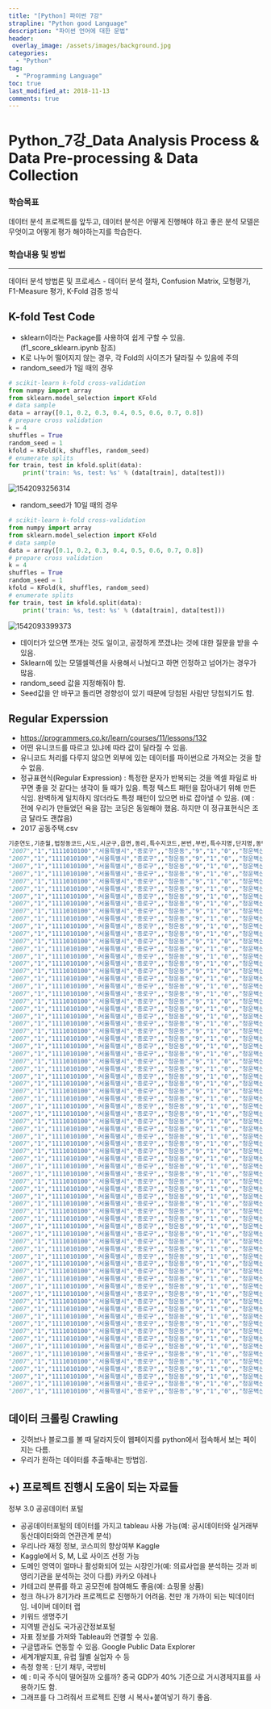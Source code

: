 ```yaml
---
title: "[Python] 파이썬 7강"
strapline: "Python good Language"
description: "파이썬 언어에 대한 문법"
header:
 overlay_image: /assets/images/background.jpg
categories:
  - "Python"
tag:
  - "Programming Language"
toc: true
last_modified_at: 2018-11-13
comments: true
---
```


# Python_7강_Data Analysis Process & Data Pre-processing & Data Collection

### 학습목표

데이터 분석 프로젝트를 앞두고, 데이터 분석은 어떻게 진행해야 하고 좋은 분석 모델은 무엇이고 어떻게 평가 해야하는지를 학습한다.



### 학습내용 및 방법

------

데이터 분석 방법론 및 프로세스 - 데이터 분석 절차, Confusion Matrix, 모형평가, F1-Measure 평가, K-Fold 검증 방식



## K-fold Test Code

- sklearn이라는 Package를 사용하여 쉽게 구할 수 있음. (f1_score_sklearn.ipynb 참조)
- K로 나누어 떨어지지 않는 경우, 각 Fold의 사이즈가 달라질 수 있음에 주의  
- random_seed가 1일 때의 경우

```python
# scikit-learn k-fold cross-validation
from numpy import array
from sklearn.model_selection import KFold
# data sample
data = array([0.1, 0.2, 0.3, 0.4, 0.5, 0.6, 0.7, 0.8])
# prepare cross validation
k = 4
shuffles = True
random_seed = 1
kfold = KFold(k, shuffles, random_seed)
# enumerate splits
for train, test in kfold.split(data):
    print('train: %s, test: %s' % (data[train], data[test]))
```

![1542093256314](https://postfiles.pstatic.net/MjAxODExMTNfMjM4/MDAxNTQyMDk3MzEzMDU3.B9XqTCLQy6uuK9Dw-MkTqHkEZ8sMVYy1n5WI-zxUBB8g.R33DDrzf01qSnfZTIGZVIuMTOHviT7-P3BUrEC85j-gg.JPEG.es0611/random_seed_1.JPG?type=w966)





- random_seed가 10일 때의 경우

```python
# scikit-learn k-fold cross-validation
from numpy import array
from sklearn.model_selection import KFold
# data sample
data = array([0.1, 0.2, 0.3, 0.4, 0.5, 0.6, 0.7, 0.8])
# prepare cross validation
k = 4
shuffles = True
random_seed = 1
kfold = KFold(k, shuffles, random_seed)
# enumerate splits
for train, test in kfold.split(data):
    print('train: %s, test: %s' % (data[train], data[test]))
```

![1542093399373](https://postfiles.pstatic.net/MjAxODExMTNfNzAg/MDAxNTQyMDk3MzE5MTgz.jET6MSrLDOPL1G9Bq3FeKXHu2t6OTcv1dPhg0oALqzMg.ukuHfVfNBX1tnlHRwuB0ZtfVCYkreqr3XQwjY3EvDL0g.JPEG.es0611/random_seed_10.JPG?type=w966)



- 데이터가 있으면 쪼개는 것도 일이고, 공정하게 쪼갰냐는 것에 대한 질문을 받을 수 있음.
- Sklearn에 있는 모델셀렉션을 사용해서 나눴다고 하면 인정하고 넘어가는 경우가 많음.
- random_seed 값을 지정해줘야 함.
- Seed값을 안 바꾸고 돌리면 경향성이 있기 때문에 당첨된 사람만 당첨되기도 함.



## Regular Experssion

- https://programmers.co.kr/learn/courses/11/lessons/132
- 어떤 유니코드를 따르고 있냐에 따라 값이 달라질 수 있음.
- 유니코드 처리를 다루지 않으면 외부에 있는 데이터를 파이썬으로 가져오는 것을 할 수 없음.
- 정규표현식(Regular Expression) : 특정한 문자가 반복되는 것을 엑셀 파일로 바꾸면 좋을 것 같다는 생각이 들 때가 있음. 특정 텍스트 패턴을 잡아내기 위해 만든 식임. 완벽하게 일치하지 않더라도 특정 패턴이 있으면 바로 잡아낼 수 있음. (예 : 전에 우리가 만들었던 욕을 잡는 코딩은 동일해야 했음. 하지만 이 정규표현식은 조금 달라도 괜찮음)
- 2017 공동주택.csv

```python
기준연도,기준월,법정동코드,시도,시군구,읍면,동리,특수지코드,본번,부번,특수지명,단지명,동명,전용면적,층,공시가격
"2007","1","1111010100","서울특별시","종로구",,"청운동","9","1","0",,"청운벽산빌리지","1","187.49","1","544000000"
"2007","1","1111010100","서울특별시","종로구",,"청운동","9","1","0",,"청운벽산빌리지","1","187.49","1","544000000"
"2007","1","1111010100","서울특별시","종로구",,"청운동","9","1","0",,"청운벽산빌리지","1","157.25","2","512000000"
"2007","1","1111010100","서울특별시","종로구",,"청운동","9","1","0",,"청운벽산빌리지","1","157.25","2","512000000"
"2007","1","1111010100","서울특별시","종로구",,"청운동","9","1","0",,"청운벽산빌리지","1","152.33","3","496000000"
"2007","1","1111010100","서울특별시","종로구",,"청운동","9","1","0",,"청운벽산빌리지","1","152.33","3","496000000"
"2007","1","1111010100","서울특별시","종로구",,"청운동","9","1","0",,"청운벽산빌리지","2","187.49","1","544000000"
"2007","1","1111010100","서울특별시","종로구",,"청운동","9","1","0",,"청운벽산빌리지","2","187.49","1","544000000"
"2007","1","1111010100","서울특별시","종로구",,"청운동","9","1","0",,"청운벽산빌리지","2","187.49","1","544000000"
"2007","1","1111010100","서울특별시","종로구",,"청운동","9","1","0",,"청운벽산빌리지","2","187.49","1","544000000"
"2007","1","1111010100","서울특별시","종로구",,"청운동","9","1","0",,"청운벽산빌리지","2","157.25","2","512000000"
"2007","1","1111010100","서울특별시","종로구",,"청운동","9","1","0",,"청운벽산빌리지","2","157.25","2","512000000"
"2007","1","1111010100","서울특별시","종로구",,"청운동","9","1","0",,"청운벽산빌리지","2","157.25","2","512000000"
"2007","1","1111010100","서울특별시","종로구",,"청운동","9","1","0",,"청운벽산빌리지","2","157.25","2","512000000"
"2007","1","1111010100","서울특별시","종로구",,"청운동","9","1","0",,"청운벽산빌리지","2","152.33","3","496000000"
"2007","1","1111010100","서울특별시","종로구",,"청운동","9","1","0",,"청운벽산빌리지","2","152.33","3","496000000"
"2007","1","1111010100","서울특별시","종로구",,"청운동","9","1","0",,"청운벽산빌리지","2","152.33","3","496000000"
"2007","1","1111010100","서울특별시","종로구",,"청운동","9","1","0",,"청운벽산빌리지","2","152.33","3","496000000"
"2007","1","1111010100","서울특별시","종로구",,"청운동","9","1","0",,"청운벽산빌리지","3","167.6","1","520000000"
"2007","1","1111010100","서울특별시","종로구",,"청운동","9","1","0",,"청운벽산빌리지","3","167.6","1","520000000"
"2007","1","1111010100","서울특별시","종로구",,"청운동","9","1","0",,"청운벽산빌리지","3","167.6","1","520000000"
"2007","1","1111010100","서울특별시","종로구",,"청운동","9","1","0",,"청운벽산빌리지","3","167.6","1","520000000"
"2007","1","1111010100","서울특별시","종로구",,"청운동","9","1","0",,"청운벽산빌리지","3","131.42","1","424000000"
"2007","1","1111010100","서울특별시","종로구",,"청운동","9","1","0",,"청운벽산빌리지","3","131.42","1","424000000"
"2007","1","1111010100","서울특별시","종로구",,"청운동","9","1","0",,"청운벽산빌리지","3","140.51","2","456000000"
"2007","1","1111010100","서울특별시","종로구",,"청운동","9","1","0",,"청운벽산빌리지","3","140.51","2","456000000"
"2007","1","1111010100","서울특별시","종로구",,"청운동","9","1","0",,"청운벽산빌리지","3","140.51","2","456000000"
"2007","1","1111010100","서울특별시","종로구",,"청운동","9","1","0",,"청운벽산빌리지","3","140.51","2","456000000"
"2007","1","1111010100","서울특별시","종로구",,"청운동","9","1","0",,"청운벽산빌리지","3","131.42","2","440000000"
"2007","1","1111010100","서울특별시","종로구",,"청운동","9","1","0",,"청운벽산빌리지","3","131.42","2","440000000"
"2007","1","1111010100","서울특별시","종로구",,"청운동","9","1","0",,"청운벽산빌리지","3","137.03","3","432000000"
"2007","1","1111010100","서울특별시","종로구",,"청운동","9","1","0",,"청운벽산빌리지","3","137.03","3","432000000"
"2007","1","1111010100","서울특별시","종로구",,"청운동","9","1","0",,"청운벽산빌리지","3","137.03","3","432000000"
"2007","1","1111010100","서울특별시","종로구",,"청운동","9","1","0",,"청운벽산빌리지","3","137.03","3","432000000"
"2007","1","1111010100","서울특별시","종로구",,"청운동","9","1","0",,"청운벽산빌리지","3","131.42","3","429000000"
"2007","1","1111010100","서울특별시","종로구",,"청운동","9","1","0",,"청운벽산빌리지","3","131.42","3","429000000"
"2007","1","1111010100","서울특별시","종로구",,"청운동","9","1","0",,"청운벽산빌리지","5","176.4","1","536000000"
"2007","1","1111010100","서울특별시","종로구",,"청운동","9","1","0",,"청운벽산빌리지","5","176.4","1","536000000"
"2007","1","1111010100","서울특별시","종로구",,"청운동","9","1","0",,"청운벽산빌리지","5","176.4","1","536000000"
"2007","1","1111010100","서울특별시","종로구",,"청운동","9","1","0",,"청운벽산빌리지","5","176.4","1","536000000"
"2007","1","1111010100","서울특별시","종로구",,"청운동","9","1","0",,"청운벽산빌리지","5","141.39","2","456000000"
"2007","1","1111010100","서울특별시","종로구",,"청운동","9","1","0",,"청운벽산빌리지","5","141.39","2","456000000"
"2007","1","1111010100","서울특별시","종로구",,"청운동","9","1","0",,"청운벽산빌리지","5","141.39","2","456000000"
"2007","1","1111010100","서울특별시","종로구",,"청운동","9","1","0",,"청운벽산빌리지","5","141.39","2","456000000"
"2007","1","1111010100","서울특별시","종로구",,"청운동","9","1","0",,"청운벽산빌리지","5","141.39","3","444000000"
"2007","1","1111010100","서울특별시","종로구",,"청운동","9","1","0",,"청운벽산빌리지","5","141.39","3","444000000"
"2007","1","1111010100","서울특별시","종로구",,"청운동","9","1","0",,"청운벽산빌리지","5","141.39","3","444000000"
"2007","1","1111010100","서울특별시","종로구",,"청운동","9","1","0",,"청운벽산빌리지","5","141.39","3","444000000"
"2007","1","1111010100","서울특별시","종로구",,"청운동","9","1","0",,"청운벽산빌리지","6","176.4","1","536000000"
"2007","1","1111010100","서울특별시","종로구",,"청운동","9","1","0",,"청운벽산빌리지","6","176.4","1","536000000"
"2007","1","1111010100","서울특별시","종로구",,"청운동","9","1","0",,"청운벽산빌리지","6","176.4","1","536000000"
"2007","1","1111010100","서울특별시","종로구",,"청운동","9","1","0",,"청운벽산빌리지","6","176.4","1","536000000"
"2007","1","1111010100","서울특별시","종로구",,"청운동","9","1","0",,"청운벽산빌리지","6","176.4","1","536000000"
"2007","1","1111010100","서울특별시","종로구",,"청운동","9","1","0",,"청운벽산빌리지","6","176.4","1","536000000"
"2007","1","1111010100","서울특별시","종로구",,"청운동","9","1","0",,"청운벽산빌리지","6","141.39","2","456000000"
"2007","1","1111010100","서울특별시","종로구",,"청운동","9","1","0",,"청운벽산빌리지","6","141.39","2","456000000"
"2007","1","1111010100","서울특별시","종로구",,"청운동","9","1","0",,"청운벽산빌리지","6","141.39","2","456000000"
"2007","1","1111010100","서울특별시","종로구",,"청운동","9","1","0",,"청운벽산빌리지","6","141.39","2","456000000"
"2007","1","1111010100","서울특별시","종로구",,"청운동","9","1","0",,"청운벽산빌리지","6","141.39","2","456000000"
"2007","1","1111010100","서울특별시","종로구",,"청운동","9","1","0",,"청운벽산빌리지","6","141.39","2","456000000"
"2007","1","1111010100","서울특별시","종로구",,"청운동","9","1","0",,"청운벽산빌리지","6","141.39","3","444000000"
"2007","1","1111010100","서울특별시","종로구",,"청운동","9","1","0",,"청운벽산빌리지","6","141.39","3","444000000"
"2007","1","1111010100","서울특별시","종로구",,"청운동","9","1","0",,"청운벽산빌리지","6","141.39","3","444000000"
"2007","1","1111010100","서울특별시","종로구",,"청운동","9","1","0",,"청운벽산빌리지","6","141.39","3","444000000"
"2007","1","1111010100","서울특별시","종로구",,"청운동","9","1","0",,"청운벽산빌리지","6","141.39","3","444000000"
"2007","1","1111010100","서울특별시","종로구",,"청운동","9","1","0",,"청운벽산빌리지","6","141.39","3","444000000"
"2007","1","1111010100","서울특별시","종로구",,"청운동","9","1","0",,"청운벽산빌리지","7","196.29","1","552000000"
"2007","1","1111010100","서울특별시","종로구",,"청운동","9","1","0",,"청운벽산빌리지","7","196.29","1","552000000"
"2007","1","1111010100","서울특별시","종로구",,"청운동","9","1","0",,"청운벽산빌리지","7","156.91","2","512000000"
"2007","1","1111010100","서울특별시","종로구",,"청운동","9","1","0",,"청운벽산빌리지","7","156.91","2","512000000"
"2007","1","1111010100","서울특별시","종로구",,"청운동","9","1","0",,"청운벽산빌리지","7","156.91","3","504000000"
"2007","1","1111010100","서울특별시","종로구",,"청운동","9","1","0",,"청운벽산빌리지","7","156.91","3","504000000"
"2007","1","1111010100","서울특별시","종로구",,"청운동","9","1","0",,"청운벽산빌리지","8","82.89","1","264000000"
```





## 데이터 크롤링 Crawling

- 깃허브나 블로그를 볼 때 달라지듯이 웹페이지를 python에서 접속해서 보는 페이지는 다름.
- 우리가 원하는 데이터를 추출해내는 방법임.



## +) 프로젝트 진행시 도움이 되는 자료들

정부 3.0 공공데이터 포털
 - 공공데이터포털의 데이터를 가지고 tableau 사용 가능(예: 공시데이터와 실거래부동산데이터와의 연관관계 분석)
 - 우리나라 재정 정보, 코스피의 향상여부
Kaggle
 - Kaggle에서 S, M, L로 사이즈 선정 가능
 - 도메인 영역이 얼마나 활성화되어 있는 시장인가(예: 의료사업을 분석하는 것과 비영리기관을 분석하는 것이 다름)
카카오 아레나
 - 카테고리 분류를 하고 공모전에 참여해도 좋음(예: 쇼핑몰 상품)
 - 청크 하나가 8기가라 프로젝트로 진행하기 어려움. 천만 개 가까이 되는 빅데이터임.
네이버 데이터 랩
 - 키워드 생명주기
 - 지역별 관심도
국가공간정보포털
 - 자표 정보를 가져와 Tableau와 연결할 수 있음.
 - 구글맵과도 연동할 수 있음.
Google Public Data Explorer
 - 세계개발지표, 유럽 월별 실업자 수 등
 - 측정 항목 : 단기 채무, 국방비
 - 예 : 미국 주식이 떨어질까 오를까? 중국 GDP가 40% 기준으로 거시경제지표를 사용하기도 함.
 - 그래프를 다 그려줘서 프로젝트 진행 시 복사+붙여넣기 하기 좋음.
